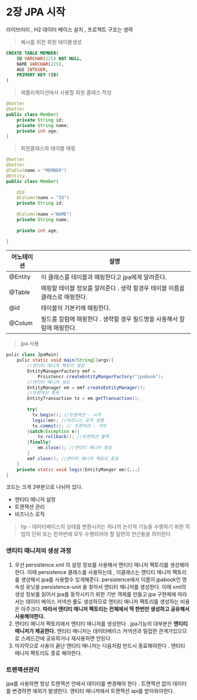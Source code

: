 # 2장 JPA 시작 

라이브러리 , H2 데이터 베이스 설치 , 프로젝트 구조는 생략

> 예시를 위한 회원 테이블생성 

```sql
CREATE TABLE MEMBER(
	ID VARCHAR(225) NOT NULL,
	NAME VARCHAR(225),
	AGE INTEGER,
	PRIMARY KEY (ID)
)
```

> 애플리케이션에서 사용할 회원 클래스 작성

```java
@Getter
@Setter
public class Member{
	private String id;
	private String name;
	private int age;
}
```

> 회원클래스와 테이블 매핑

```java
@Getter
@Setter
@Table(name = "MEMBER")
@Entity
public class Member{
    
    @Id
    @Column(name = "ID")
    private String id;
    
    @Column(name ="NAME")
    private String name;
    
    private int age;
    
}
```

| 어노테이션 | 설명                                                         |
| ---------- | ------------------------------------------------------------ |
| @Entity    | 이 클래스를 테이블과 매핑한다고 jpa에게 알려준다.            |
| @Table     | 매핑할 테이블 정보를 알려준다 . 생략 할경우 테이블 이름을 클래스로 매핑한다. |
| @id        | 테이블의 기본키에 매핑한다.                                  |
| @Colum     | 필드를 칼럼에 매핑한다 . 생략할 경우 필드명을 사용해서 칼럼에 매핑한다. |

> jpa 사용 

```java
pulic class JpaMain{
	pulic static void main(String[]args){
		//엔티티 매니져 팩토리 생성
		EntityManagerFactory emf = 
			Prsistencr.createEntityMangerFactory("jpabook");
		//엔티티 매니저 생성
		EntityManager em = emf.createEntityManager();
		//트랜잭션 획득
		EntityTransaction tx = em.getTransaction();
        
        try{
          tx.begin(); //트랜잭션 - 시작
          logic(em); //비즈니스 로직 실행
          tx.commit(); // 트랜잭션 - 커밋
        }catch(Exception e){
            tx.rollback(); //트랜잭션 롤백
        }finally{
            em.close(); //엔티티 매니저 종료
        } 
        emf.close(); //엔티티 매니저 팩토리 종료
	}
    private static void logic(EntityManger em){...}
}
```

코드는 크게 3부분으로 나뉘어 있다.

- 엔티티 매니저 설정
- 트랜잭션 관리
- 비즈니스 로직

> tip - 데이터베이스의 상태를 변환시키는 하나의 논리적 기능을 수행하기 위한 작업의 단위 또는 한꺼번에 모두 수행되어야 할 일련의 연산들을 의미한다

### 엔티티 매니저의 생성 과정 

1. 우선 persistence.xml 의 설정 정보를 사용해서 엔티티 매니저 팩토리를 생성해야한다. 이때 persistence 클래스를 사용하는데 , 이클래스는 앤티티 매니저 팩토리를 생성해서 jpa를 사용할수 있게해준다. persistence에서 이름이 jpabook인 영속성 유닛을 persistence-unit 을 찾아서 엔티티 매니저를 생성한다. 이때 xml의 생성 정보를 읽어서 jpa를 동작시키기 위한 기반 객체를 만들고 jpa 구현체에 따라서는 데이터 베이스 커넥션 풀도 생성하므로 엔티티 매니저 팩토리를 생성하는 비용은 아주크다. **따라서 엔티티 매니저 팩토리는 전체에서 딱 한번만 생성하고 공유해서 사용해야한다.**
2. 엔티티 매니저 팩토리에서 엔티티 매니저를 생성한다 . jpa기능의 대부분은 **엔티티 매니저가 제공한다.** 엔티티 매니저는 데이터베이스 커넥션과 밀접한 관계가있으므로 스레드간에 공유하거나 재사용하면 안된다.
3. 마지막으로 사용이 끝난 엔티티 매니저는 다음처럼 반드시 종료해야한다 . 앤티티 매니저 팩토리도 종료 해야한다.

### 트랜잭션관리

jpa를 사용하면 항상 트랜잭션 안에서 데이터를 변경해야 한다 . 트랜잭션 없이 데이터를 변경하면 예외가 발생한다. 엔티티 매니저에서 트랜잭션 api를 받아와야한다.

